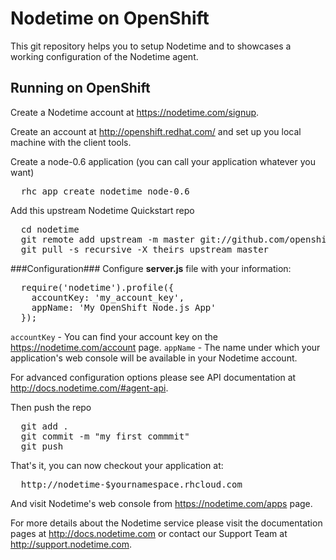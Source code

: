 Nodetime on OpenShift
======================
This git repository helps you to setup Nodetime and to showcases a working configuration of the Nodetime agent.


Running on OpenShift
----------------------------

Create a Nodetime account at https://nodetime.com/signup.

Create an account at http://openshift.redhat.com/ and set up you local machine with the client tools.

Create a node-0.6 application (you can call your application whatever you want)
<pre>
  rhc app create nodetime node-0.6
</pre>

Add this upstream Nodetime Quickstart repo
<pre>
  cd nodetime
  git remote add upstream -m master git://github.com/openshift/nodetime-openshift-quickstart.git
  git pull -s recursive -X theirs upstream master
</pre>


###Configuration###
Configure <strong>server.js</strong> file with your information:

<pre>
  require('nodetime').profile({
    accountKey: 'my_account_key',
    appName: 'My OpenShift Node.js App'
  });
</pre>

<code>accountKey</code> - You can find your account key on the https://nodetime.com/account page.
<code>appName</code> - The name under which your application's web console will be available in your Nodetime account.

For advanced configuration options please see API documentation at http://docs.nodetime.com/#agent-api.


Then push the repo
<pre>
  git add .
  git commit -m "my first commmit"
  git push
</pre>

That's it, you can now checkout your application at:
<pre>
  http://nodetime-$yournamespace.rhcloud.com
</pre>

And visit Nodetime's web console from https://nodetime.com/apps page.

For more details about the Nodetime service please visit the documentation pages at http://docs.nodetime.com or contact our Support Team at http://support.nodetime.com.
